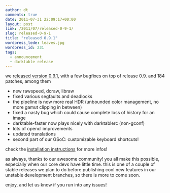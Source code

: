 ```yaml
---
author: dt
comments: true
date: 2011-07-31 22:09:17+00:00
layout: post
link: /2011/07/released-0-9-1/
slug: released-0-9-1
title: "released 0.9.1"
wordpress_lede: leaves.jpg
wordpress_id: 231
tags:
  - announcement
  - darktable release
---
```

we [released version 0.9.1](https://sourceforge.net/projects/darktable/files/darktable/0.9/darktable-0.9.1.tar.gz/download), with a few bugfixes on top of release 0.9. and 184 patches, among them

* new rawspeed, dcraw, libraw
* fixed various segfaults and deadlocks
* the pipeline is now more real HDR (unbounded color management, no more gamut clipping in between)
* fixed a nasty bug which could cause complete loss of history for an image
* darktable-faster now plays nicely with darktablerc (non-gconf)
* lots of opencl improvements
* updated translations
* second part of our GSoC: customizable keyboard shortcuts!

check the [installation instructions](/install/) for more infos!

as always, thanks to our awesome community! you all make this possible, especially when our core devs have little time. this is one of a couple of stable releases we plan to do before publishing cool new features in our unstable development branches, so there is more to come soon.

enjoy, and let us know if you run into any issues!
